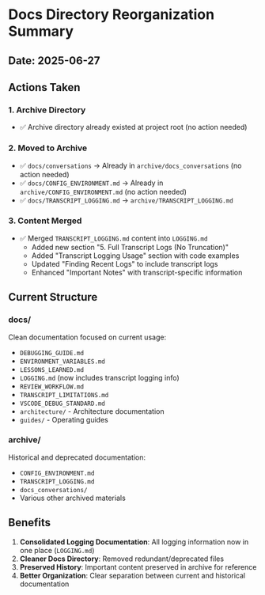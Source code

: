 # Docs Directory Reorganization Summary

## Date: 2025-06-27

## Actions Taken

### 1. Archive Directory
- ✅ Archive directory already existed at project root (no action needed)

### 2. Moved to Archive
- ✅ `docs/conversations` → Already in `archive/docs_conversations` (no action needed)
- ✅ `docs/CONFIG_ENVIRONMENT.md` → Already in `archive/CONFIG_ENVIRONMENT.md` (no action needed)
- ✅ `docs/TRANSCRIPT_LOGGING.md` → `archive/TRANSCRIPT_LOGGING.md`

### 3. Content Merged
- ✅ Merged `TRANSCRIPT_LOGGING.md` content into `LOGGING.md`
  - Added new section "5. Full Transcript Logs (No Truncation)"
  - Added "Transcript Logging Usage" section with code examples
  - Updated "Finding Recent Logs" to include transcript logs
  - Enhanced "Important Notes" with transcript-specific information

## Current Structure

### docs/
Clean documentation focused on current usage:
- `DEBUGGING_GUIDE.md`
- `ENVIRONMENT_VARIABLES.md`
- `LESSONS_LEARNED.md`
- `LOGGING.md` (now includes transcript logging info)
- `REVIEW_WORKFLOW.md`
- `TRANSCRIPT_LIMITATIONS.md`
- `VSCODE_DEBUG_STANDARD.md`
- `architecture/` - Architecture documentation
- `guides/` - Operating guides

### archive/
Historical and deprecated documentation:
- `CONFIG_ENVIRONMENT.md`
- `TRANSCRIPT_LOGGING.md`
- `docs_conversations/`
- Various other archived materials

## Benefits

1. **Consolidated Logging Documentation**: All logging information now in one place (`LOGGING.md`)
2. **Cleaner Docs Directory**: Removed redundant/deprecated files
3. **Preserved History**: Important content preserved in archive for reference
4. **Better Organization**: Clear separation between current and historical documentation
